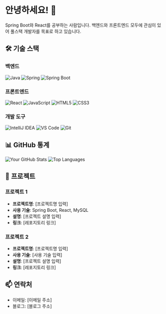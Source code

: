 # 안녕하세요! 👋 

Spring Boot와 React를 공부하는 사람입니다. 백엔드와 프론트엔드 모두에 관심이 있어 풀스택 개발자를 목표로 하고 있습니다.

## 🛠 기술 스택

### 백엔드
![Java](https://img.shields.io/badge/Java-007396?style=flat-square&logo=java&logoColor=white)
![Spring](https://img.shields.io/badge/Spring-6DB33F?style=flat-square&logo=spring&logoColor=white)
![Spring Boot](https://img.shields.io/badge/Spring_Boot-6DB33F?style=flat-square&logo=spring-boot&logoColor=white)

### 프론트엔드
![React](https://img.shields.io/badge/React-61DAFB?style=flat-square&logo=react&logoColor=black)
![JavaScript](https://img.shields.io/badge/JavaScript-F7DF1E?style=flat-square&logo=javascript&logoColor=black)
![HTML5](https://img.shields.io/badge/HTML5-E34F26?style=flat-square&logo=html5&logoColor=white)
![CSS3](https://img.shields.io/badge/CSS3-1572B6?style=flat-square&logo=css3&logoColor=white)

### 개발 도구
![IntelliJ IDEA](https://img.shields.io/badge/IntelliJ_IDEA-000000?style=flat-square&logo=intellij-idea&logoColor=white)
![VS Code](https://img.shields.io/badge/VS_Code-007ACC?style=flat-square&logo=visual-studio-code&logoColor=white)
![Git](https://img.shields.io/badge/Git-F05032?style=flat-square&logo=git&logoColor=white)

## 📊 GitHub 통계
![Your GitHub Stats](https://github-readme-stats.vercel.app/api?username=Seungrok-J&show_icons=true&theme=radical)
![Top Languages](https://github-readme-stats.vercel.app/api/top-langs/?username=Seungrok-J&layout=compact&theme=radical)

## 🚀 프로젝트

### 프로젝트 1
- **프로젝트명**: [프로젝트명 입력]
- **사용 기술**: Spring Boot, React, MySQL
- **설명**: [프로젝트 설명 입력]
- **링크**: [레포지토리 링크]

### 프로젝트 2
- **프로젝트명**: [프로젝트명 입력]
- **사용 기술**: [사용 기술 입력]
- **설명**: [프로젝트 설명 입력]
- **링크**: [레포지토리 링크]

## 📫 연락처
- 이메일: [이메일 주소]
- 블로그: [블로그 주소]
